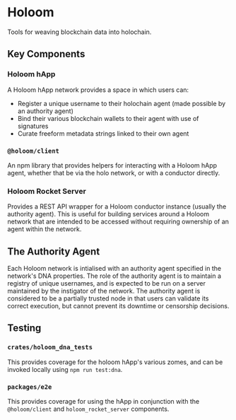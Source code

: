 # Holoom

Tools for weaving blockchain data into holochain.

## Key Components

### Holoom hApp

A Holoom hApp network provides a space in which users can:

- Register a unique username to their holochain agent (made possible by an authority agent)
- Bind their various blockchain wallets to their agent with use of signatures
- Curate freeform metadata strings linked to their own agent

### `@holoom/client`

An npm library that provides helpers for interacting with a Holoom hApp agent, whether that be via the holo network, or with a conductor directly.

### Holoom Rocket Server

Provides a REST API wrapper for a Holoom conductor instance (usually the authority agent). This is useful for building services around a Holoom network that are intended to be accessed without requiring ownership of an agent within the network.

## The Authority Agent

Each Holoom network is intialised with an authority agent specified in the network's DNA properties. The role of the authority agent is to maintain a registry of unique usernames, and is expected to be run on a server maintained by the instigator of the network. The authority agent is considered to be a partially trusted node in that users can validate its correct execution, but cannot prevent its downtime or censorship decisions.

## Testing

### `crates/holoom_dna_tests`

This provides coverage for the holoom hApp's various zomes, and can be invoked locally using `npm run test:dna`.

### `packages/e2e`

This provides coverage for using the hApp in conjunction with the `@holoom/client` and `holoom_rocket_server` components.

